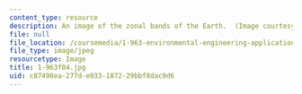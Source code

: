 ```yaml
---
content_type: resource
description: An image of the zonal bands of the Earth.  (Image courtesy of NASA.)
file: null
file_location: /coursemedia/1-963-environmental-engineering-applications-of-geographic-information-systems-fall-2004/c87498ea277de033187229bbf8dac9d6_1-963f04.jpg
file_type: image/jpeg
resourcetype: Image
title: 1-963f04.jpg
uid: c87498ea-277d-e033-1872-29bbf8dac9d6
---
```

